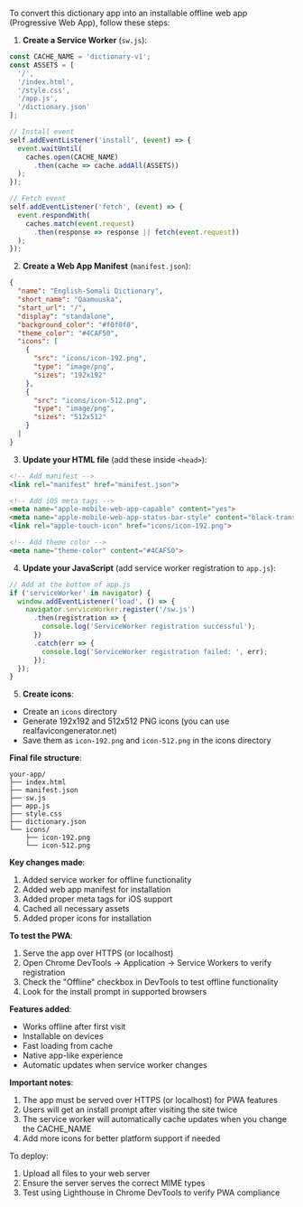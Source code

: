 To convert this dictionary app into an installable offline web app (Progressive Web App), follow these steps:

1. **Create a Service Worker** (`sw.js`):
```javascript
const CACHE_NAME = 'dictionary-v1';
const ASSETS = [
  '/',
  '/index.html',
  '/style.css',
  '/app.js',
  '/dictionary.json'
];

// Install event
self.addEventListener('install', (event) => {
  event.waitUntil(
    caches.open(CACHE_NAME)
      .then(cache => cache.addAll(ASSETS))
  );
});

// Fetch event
self.addEventListener('fetch', (event) => {
  event.respondWith(
    caches.match(event.request)
      .then(response => response || fetch(event.request))
  );
});
```

2. **Create a Web App Manifest** (`manifest.json`):
```json
{
  "name": "English-Somali Dictionary",
  "short_name": "Qaamuuska",
  "start_url": "/",
  "display": "standalone",
  "background_color": "#f0f0f0",
  "theme_color": "#4CAF50",
  "icons": [
    {
      "src": "icons/icon-192.png",
      "type": "image/png",
      "sizes": "192x192"
    },
    {
      "src": "icons/icon-512.png",
      "type": "image/png",
      "sizes": "512x512"
    }
  ]
}
```

3. **Update your HTML file** (add these inside `<head>`):
```html
<!-- Add manifest -->
<link rel="manifest" href="manifest.json">

<!-- Add iOS meta tags -->
<meta name="apple-mobile-web-app-capable" content="yes">
<meta name="apple-mobile-web-app-status-bar-style" content="black-translucent">
<link rel="apple-touch-icon" href="icons/icon-192.png">

<!-- Add theme color -->
<meta name="theme-color" content="#4CAF50">
```

4. **Update your JavaScript** (add service worker registration to `app.js`):
```javascript
// Add at the bottom of app.js
if ('serviceWorker' in navigator) {
  window.addEventListener('load', () => {
    navigator.serviceWorker.register('/sw.js')
      .then(registration => {
        console.log('ServiceWorker registration successful');
      })
      .catch(err => {
        console.log('ServiceWorker registration failed: ', err);
      });
  });
}
```

5. **Create icons**:
- Create an `icons` directory
- Generate 192x192 and 512x512 PNG icons (you can use realfavicongenerator.net)
- Save them as `icon-192.png` and `icon-512.png` in the icons directory

**Final file structure**:
```
your-app/
├── index.html
├── manifest.json
├── sw.js
├── app.js
├── style.css
├── dictionary.json
└── icons/
    ├── icon-192.png
    └── icon-512.png
```

**Key changes made**:
1. Added service worker for offline functionality
2. Added web app manifest for installation
3. Added proper meta tags for iOS support
4. Cached all necessary assets
5. Added proper icons for installation

**To test the PWA**:
1. Serve the app over HTTPS (or localhost)
2. Open Chrome DevTools → Application → Service Workers to verify registration
3. Check the "Offline" checkbox in DevTools to test offline functionality
4. Look for the install prompt in supported browsers

**Features added**:
- Works offline after first visit
- Installable on devices
- Fast loading from cache
- Native app-like experience
- Automatic updates when service worker changes

**Important notes**:
1. The app must be served over HTTPS (or localhost) for PWA features
2. Users will get an install prompt after visiting the site twice
3. The service worker will automatically cache updates when you change the CACHE_NAME
4. Add more icons for better platform support if needed

To deploy:
1. Upload all files to your web server
2. Ensure the server serves the correct MIME types
3. Test using Lighthouse in Chrome DevTools to verify PWA compliance